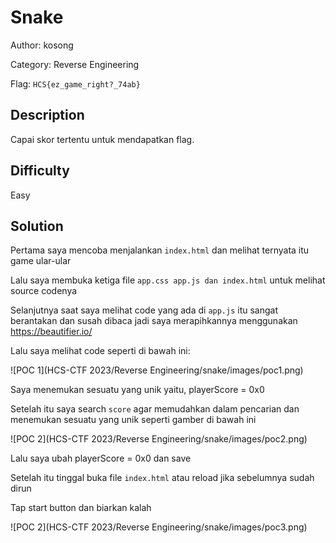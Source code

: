 # Snake

Author: kosong

Category: Reverse Engineering

Flag: `HCS{ez_game_right?_74ab}`

## Description
Capai skor tertentu untuk mendapatkan flag.

## Difficulty
Easy

## Solution

Pertama saya mencoba menjalankan `index.html` dan melihat ternyata itu game ular-ular

Lalu saya membuka ketiga file `app.css app.js dan index.html` untuk melihat source codenya

Selanjutnya saat saya melihat code yang ada di `app.js` itu sangat berantakan dan susah dibaca jadi saya merapihkannya menggunakan https://beautifier.io/

Lalu saya melihat code seperti di bawah ini:

![POC 1](HCS-CTF 2023/Reverse Engineering/snake/images/poc1.png)

Saya menemukan sesuatu yang unik yaitu, playerScore = 0x0

Setelah itu saya search `score` agar memudahkan dalam pencarian dan menemukan sesuatu yang unik seperti gamber di bawah ini

![POC 2](HCS-CTF 2023/Reverse Engineering/snake/images/poc2.png)

Lalu saya ubah playerScore = 0x0 dan save

Setelah itu tinggal buka file `index.html` atau reload jika sebelumnya sudah dirun

Tap start button dan biarkan kalah

![POC 2](HCS-CTF 2023/Reverse Engineering/snake/images/poc3.png)

